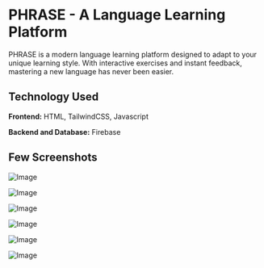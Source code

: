 # PHRASE - A Language Learning Platform
PHRASE is a modern language learning platform designed to adapt to your unique learning style. With interactive exercises and instant feedback, mastering a new language has never been easier.

## Technology Used

**Frontend:** HTML, TailwindCSS, Javascript

**Backend and Database:** Firebase

## Few Screenshots

![Image](https://github.com/user-attachments/assets/6c9547c8-b0c1-456f-952f-c83daa42a9e4)

![Image](https://github.com/user-attachments/assets/e3de21d1-2f45-456b-ae02-0d603d72fbd3)

![Image](https://github.com/user-attachments/assets/ba59193f-ddce-467c-a257-f9b2f9bd3a93)

![Image](https://github.com/user-attachments/assets/cca1e91d-b0bd-4797-b473-a7cda13a84ee)

![Image](https://github.com/user-attachments/assets/ce6c3ffc-8efb-41bf-8f88-be882deb1043)

![Image](https://github.com/user-attachments/assets/d7b6ce2b-fca3-4218-aa22-28185028484a)
